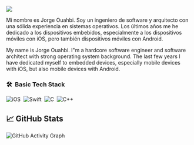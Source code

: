 ![](https://visitor-badge.glitch.me/badge?page_id=JorgeOuahbi)

Mi nombre es Jorge Ouahbi. Soy un ingeniero de software y arquitecto con una sólida experiencia en sistemas operativos.
Los últimos años me he dedicado a los dispositivos embebidos, especialmente a los dispositivos móviles con iOS, pero también dispositivos móviles con Android.

My name is Jorge Ouahbi. I"m a hardcore software engineer and software architect with strong operating system background. 
The last few years I have dedicated myself to embedded devices, especially mobile devices with iOS, but also mobile devices with Android.

### 🛠 &nbsp;Basic Tech Stack

![iOS](https://img.shields.io/badge/iOS-000000?style=for-the-badge&logo=ios&logoColor=white)&nbsp;
![Swift](https://img.shields.io/badge/Swift-FA7343?style=for-the-badge&logo=swift&logoColor=white)&nbsp;
![C](https://img.shields.io/badge/C-00599C?style=for-the-badge&logo=c&logoColor=white)&nbsp;
![C++](https://img.shields.io/badge/C%2B%2B-00599C?style=for-the-badge&logo=c%2B%2B&logoColor=white)


## &#x1f4c8; GitHub Stats

![GitHub Activity Graph](https://activity-graph.herokuapp.com/graph?username=JorgeOuahbi&bg_color=000000&color=4fff67&line=4fff67&point=ffffff&area=true&hide_border=true)  
  
